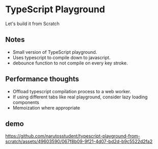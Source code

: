 # TypeScript Playground

Let's build it from Scratch

## Notes

- Small version of TypeScript playground.
- Uses typescript to compile down to javascript.
- debounce function to not compile on every key stroke.

## Performance thoughts

- Offload typescript compilation process to a web worker.
- If using different tabs like real playground, consider lazy loading components
- Memoization where appropriate

## demo

https://github.com/narutosstudent/typescript-playground-from-scratch/assets/49603590/067f8b09-9f21-4d07-bd2d-b9c5522d2fa2

